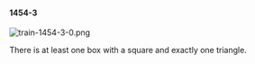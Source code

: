 #### 1454-3
![train-1454-3-0.png](https://github.com/lil-lab/nlvr/raw/master/nlvr/train/images/73/train-1454-3-0.png "train-1454-3-0.png")

There is at least one box with a square and exactly one triangle.